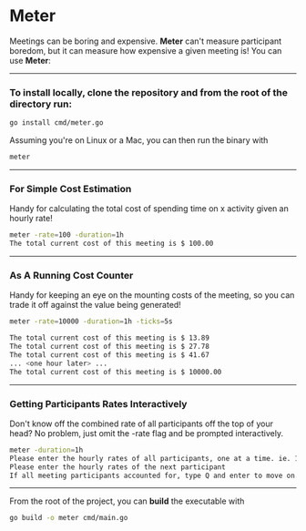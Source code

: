 # Meter

Meetings can be boring and expensive. **Meter** can't measure participant boredom, but it can measure how expensive a given meeting is! You can use **Meter**:
___
### To install locally, clone the repository and from the root of the directory run:
```bash
go install cmd/meter.go
```
Assuming you're on Linux or a Mac, you can then run the binary with
```bash
meter
```

___
### For Simple Cost Estimation
Handy for calculating the total cost of spending time on x activity given an hourly rate!
```bash
meter -rate=100 -duration=1h
The total current cost of this meeting is $ 100.00
```
___
### As A Running Cost Counter
Handy for keeping an eye on the mounting costs of the meeting, so you can trade it off against the value being generated!
```bash
meter -rate=10000 -duration=1h -ticks=5s

The total current cost of this meeting is $ 13.89
The total current cost of this meeting is $ 27.78
The total current cost of this meeting is $ 41.67
... <one hour later> ...
The total current cost of this meeting is $ 10000.00
```
---
### Getting Participants Rates Interactively
Don't know off the combined rate of all participants off the top of your head? No problem, just omit the -rate flag and be prompted interactively.
```bash
meter -duration=1h
Please enter the hourly rates of all participants, one at a time. ie. 150 OR 1000.50
Please enter the hourly rates of the next participant
If all meeting participants accounted for, type Q and enter to move on.
```
___

From the root of the project, you can **build** the executable with
``` bash
go build -o meter cmd/main.go
```